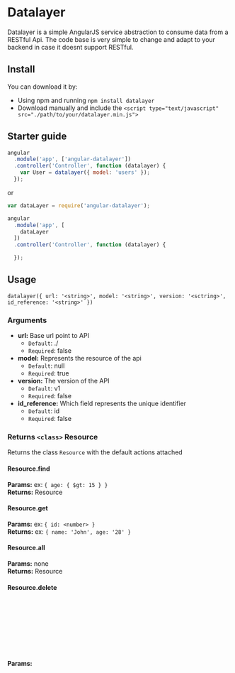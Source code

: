# Datalayer
Datalayer is a simple AngularJS service abstraction to consume data from a RESTful Api.
The code base is very simple to change and adapt to your backend in case it doesnt support RESTful.

## Install
You can download it by:
* Using npm and running `npm install datalayer`
* Download manually and include the `<script type="text/javascript" src="./path/to/your/datalayer.min.js">`

## Starter guide
```javascript
angular
  .module('app', ['angular-datalayer'])
  .controller('Controller', function (datalayer) {
    var User = datalayer({ model: 'users' });
  });
```
or

```javascript
var dataLayer = require('angular-datalayer');

angular
  .module('app', [
    dataLayer
  ])
  .controller('Controller', function (datalayer) {

  });

```

## Usage
`datalayer({ url: '<string>', model: '<string>', version: '<sctring>', id_reference: '<string>' })`

### Arguments
* **url:** Base url point to API
  * `Default`: ./
  * `Required`: false
* **model:** Represents the resource of the api
  * `Default`: null
  * `Required`: true
* **version:** The version of the API
  * `Default`: v1
  * `Required`: false
* **id_reference:** Which field represents the unique identifier
  * `Default`: id
  * `Required`: false

### Returns `<class>` Resource
Returns the class `Resource` with the default actions attached

#### Resource.find
**Params:** <object> ex: `{ age: { $gt: 15 } }`  
**Returns:** <array> Resource

#### Resource.get
**Params:** <object> ex: `{ id: <number> }`  
**Returns:** <object> ex: `{ name: 'John', age: '28' }`

#### Resource.all
**Params:** none  
**Returns:** <array> Resource

#### Resource.delete
**Params:** <object> ex: `{ id: <number> }`  
**Returns:** null

## Code examples
```javascript
var User = datalayer({ model: 'users' });

var john = new User();
var carlos = User.get({ id: 10 });

john.name = 'John';
john.surname = 'Howard';
john.age = '28';

carlos.age = 29;

john.$save()
.then(function (data) {
  console.log(data);
});
/**
 * Will print
 * {
 * 	id: 1,
 * 	name: 'John',
 * 	surname: 'Howard',
 * 	age: 28
 * }
 */

carlos
  .$save()
  .then(function (data) {
    ...
  });

User.find()
  .then(function (users) {
    for (var i = 0, len = users.length; i < len; i++) {
      if (users[i].age > 70) {
        users[i].status = 'inactive';
      }

      users[i].$save();   // update
    }
  })
  .catch(function (error) {
    console.log(error);
  });

User.delete({ id: 20 });  // delete
```

## Using events
@ TODO

## Modify
If your backend don't support RESTful you can easily alter the ajax call to
better fit your use case.

```javascript
function datalayer($rootScope, $http, $q) {

  Resource.find = function(filter) {
    var defer = $q.defer();

    /**
     * Add your $http call here
     * return a promise
     */

    return defer.promise;
  };

  Resource.get = function () {
    var defer = $q.defer();

    /**
     * Add your $http call here
     * return a promise
     */

    return defer.promise;
  };

  ...
}
```
